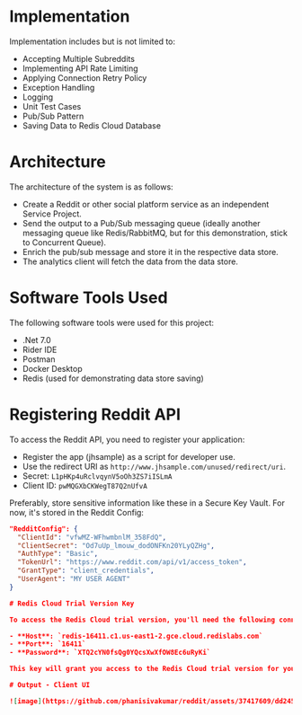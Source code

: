 # Implementation

Implementation includes but is not limited to:

- Accepting Multiple Subreddits
- Implementing API Rate Limiting
- Applying Connection Retry Policy
- Exception Handling
- Logging
- Unit Test Cases
- Pub/Sub Pattern
- Saving Data to Redis Cloud Database

# Architecture

The architecture of the system is as follows:

- Create a Reddit or other social platform service as an independent Service Project.
- Send the output to a Pub/Sub messaging queue (ideally another messaging queue like Redis/RabbitMQ, but for this demonstration, stick to Concurrent Queue).
- Enrich the pub/sub message and store it in the respective data store.
- The analytics client will fetch the data from the data store.

# Software Tools Used

The following software tools were used for this project:

- .Net 7.0
- Rider IDE
- Postman
- Docker Desktop
- Redis (used for demonstrating data store saving)

# Registering Reddit API

To access the Reddit API, you need to register your application:

- Register the app (jhsample) as a script for developer use.
- Use the redirect URI as `http://www.jhsample.com/unused/redirect/uri`.
- Secret: `L1pHKp4uRclvqynV5oOh3ZS7iISLmA`
- Client ID: `pwMQGXbCKWegT87Q2nUfvA`

Preferably, store sensitive information like these in a Secure Key Vault. For now, it's stored in the Reddit Config:

```json
"RedditConfig": {
  "ClientId": "vfwMZ-WFhwmbnlM_358FdQ",
  "ClientSecret": "Od7uUp_lmouw_dodONFKn20YLyQZHg",
  "AuthType": "Basic",
  "TokenUrl": "https://www.reddit.com/api/v1/access_token",
  "GrantType": "client_credentials",
  "UserAgent": "MY USER AGENT"
}

# Redis Cloud Trial Version Key

To access the Redis Cloud trial version, you'll need the following connection details:

- **Host**: `redis-16411.c1.us-east1-2.gce.cloud.redislabs.com`
- **Port**: `16411`
- **Password**: `XTQ2cYN0fsQg0YQcsXwXfOW8Ec6uRyKi`

This key will grant you access to the Redis Cloud trial version for your data storage needs.

# Output - Client UI

![image](https://github.com/phanisivakumar/reddit/assets/37417609/dd2454e0-ddfe-47eb-a110-8158fed1d1ea)



